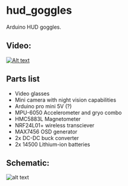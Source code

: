 # hud_goggles
Arduino HUD goggles.

## Video:
[![Alt text](https://img.youtube.com/vi/jYXiF9gdmnc/0.jpg)](https://www.youtube.com/watch?v=jYXiF9gdmnc)

## Parts list

* Video glasses
* Mini camera with night vision capabilities
* Arduino pro mini 5V (?)
* MPU-6050 Accelerometer and gryo combo
* HMC5883L Magnetometer
* NRF24L01+ wireless transciever
* MAX7456 OSD generator
* 2x DC-DC buck converter
* 2x 14500 Lithium-ion batteries

## Schematic:
![alt text](https://moreillon.duckdns.org/projects/images/arg_schem.png)

